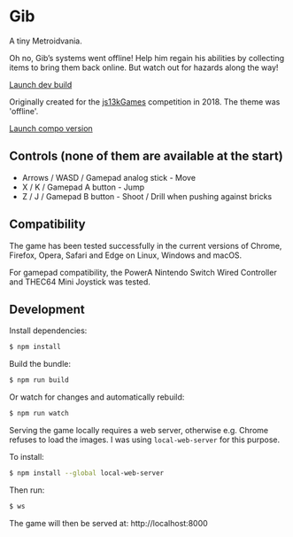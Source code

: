 # Gib
A tiny Metroidvania.

Oh no, Gib’s systems went offline!
Help him regain his abilities by collecting items to bring them back online.
But watch out for hazards along the way!

[Launch dev build](https://rawgit.com/attilahorvath/gib/master/index.html)

Originally created for the [js13kGames](http://js13kgames.com) competition in
2018. The theme was 'offline'.

[Launch compo version](https://cdn.rawgit.com/attilahorvath/gib/final/index.html)

## Controls (none of them are available at the start)
- Arrows / WASD / Gamepad analog stick - Move
- X / K / Gamepad A button - Jump
- Z / J / Gamepad B button - Shoot / Drill when pushing against bricks

## Compatibility
The game has been tested successfully in the current versions of
Chrome, Firefox, Opera, Safari and Edge on Linux, Windows and macOS.

For gamepad compatibility, the PowerA Nintendo Switch Wired Controller and
THEC64 Mini Joystick was tested.

## Development
Install dependencies:

```sh
$ npm install
```

Build the bundle:

```sh
$ npm run build
```

Or watch for changes and automatically rebuild:

```sh
$ npm run watch
```

Serving the game locally requires a web server, otherwise e.g. Chrome refuses to
load the images. I was using `local-web-server` for this purpose.

To install:

```sh
$ npm install --global local-web-server
```

Then run:

```sh
$ ws
```

The game will then be served at: http://localhost:8000
